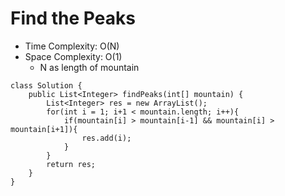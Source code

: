 # Find the Peaks

- Time Complexity: O(N)
- Space Complexity: O(1)
  - N as length of mountain

```
class Solution {
    public List<Integer> findPeaks(int[] mountain) {
        List<Integer> res = new ArrayList();
        for(int i = 1; i+1 < mountain.length; i++){
            if(mountain[i] > mountain[i-1] && mountain[i] > mountain[i+1]){
                res.add(i);
            }
        }
        return res;
    }
}
```
